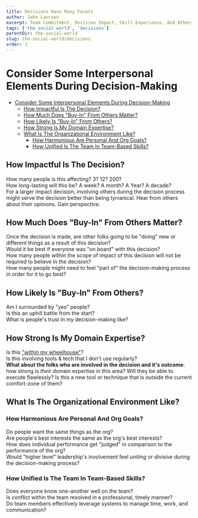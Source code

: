 ```yaml
---
title: Decisions Have Many Facets
author: Jake Laursen
excerpt: Team Commitment, Decision Impact, Skill Experience, And Others
tags: ['the social world', 'decisions']
parentDir: the-social-world
slug: the-social-world/decisions
order: 1
---
```


# Consider Some Interpersonal Elements During Decision-Making

- [Consider Some Interpersonal Elements During Decision-Making](#consider-some-interpersonal-elements-during-decision-making)
  - [How Impactful Is The Decision?](#how-impactful-is-the-decision)
  - [How Much Does "Buy-In" From Others Matter?](#how-much-does-buy-in-from-others-matter)
  - [How Likely Is "Buy-In" From Others?](#how-likely-is-buy-in-from-others)
  - [How Strong Is My Domain Expertise?](#how-strong-is-my-domain-expertise)
  - [What Is The Organizational Environment Like?](#what-is-the-organizational-environment-like)
    - [How Harmonious Are Personal And Org Goals?](#how-harmonious-are-personal-and-org-goals)
    - [How Unified Is The Team In Team-Based Skills?](#how-unified-is-the-team-in-team-based-skills)

## How Impactful Is The Decision?

How many people is this affecting? 3? 12? 200?  
How long-lasting will this be? A week? A month? A Year? A decade?  
For a larger impact decision, involving others during the decision process might serve the decision better than being tyrranical. Hear from others about their opinions. Gain perspective.

## How Much Does "Buy-In" From Others Matter?

Once the decision is made, are other folks going to be "doing" new or different things as a result of this decision?  
Would it be best if everyone was "on board" with this decision?  
How many people within the scope of impact of this decision will not be required to believe in the decision?  
How many people might need to feel "part of" the decision-making process in order for it to go best?

## How Likely Is "Buy-In" From Others?

Am I surrounded by "yes" people?  
Is this an uphill battle from the start?  
What is people's trust in my decision-making like?

## How Strong Is My Domain Expertise?

Is this ["within my wheelhouse"](https://www.quickanddirtytips.com/articles/what-does-in-your-wheelhouse-mean/#:~:text=A%20wheelhouse%20is%20the%20location%20of%20a%20ship's%20wheel)?  
Is this involving tools & tech that I don't use regularly?  
**What about the folks who are involved in the decision and it's outcome**: how strong is _their_ domain expertise in this area? Will they be able to execute flawlessly? Is this a new tool or technique that is outside the current comfort-zone of them?

## What Is The Organizational Environment Like?

### How Harmonious Are Personal And Org Goals?

Do people want the same things as the org?  
Are people's best interests the same as the org's best interests?  
How does individual performance get "judged" in comparison to the performance of the org?  
Would "higher level" leadership's involvement feel _uniting_ or _divisive_ during the decision-making process?

### How Unified Is The Team In Team-Based Skills?

Does everyone know one-another well on the team?  
Is conflict within the team resolved in a professional, timely manner?  
Do team members effectively leverage systems to manage time, work, and communication?
